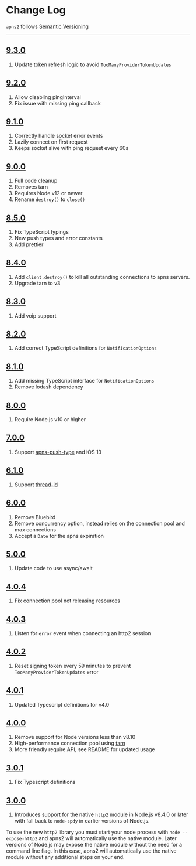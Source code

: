 # Change Log

`apns2` follows [Semantic Versioning](http://semver.org/)

---

## [9.3.0](https://github.com/AndrewBarba/apns2/releases/tag/9.3.0)

1. Update token refresh logic to avoid `TooManyProviderTokenUpdates`

## [9.2.0](https://github.com/AndrewBarba/apns2/releases/tag/9.2.0)

1. Allow disabling pingInterval
2. Fix issue with missing ping callback

## [9.1.0](https://github.com/AndrewBarba/apns2/releases/tag/9.1.0)

1. Correctly handle socket error events
2. Lazily connect on first request
3. Keeps socket alive with ping request every 60s

## [9.0.0](https://github.com/AndrewBarba/apns2/releases/tag/9.0.0)

1. Full code cleanup
2. Removes tarn
3. Requires Node v12 or newer
4. Rename `destroy()` to `close()`

## [8.5.0](https://github.com/AndrewBarba/apns2/releases/tag/8.5.0)

1. Fix TypeScript typings
2. New push types and error constants
3. Add prettier

## [8.4.0](https://github.com/AndrewBarba/apns2/releases/tag/8.4.0)

1. Add `client.destroy()` to kill all outstanding connections to apns servers.
2. Upgrade tarn to v3

## [8.3.0](https://github.com/AndrewBarba/apns2/releases/tag/8.3.0)

1. Add voip support

## [8.2.0](https://github.com/AndrewBarba/apns2/releases/tag/8.2.0)

1. Add correct TypeScript definitions for `NotificationOptions`

## [8.1.0](https://github.com/AndrewBarba/apns2/releases/tag/8.1.0)

1. Add missing TypeScript interface for `NotificationOptions`
2. Remove lodash dependency

## [8.0.0](https://github.com/AndrewBarba/apns2/releases/tag/8.0.0)

1. Require Node.js v10 or higher

## [7.0.0](https://github.com/AndrewBarba/apns2/releases/tag/7.0.0)

1. Support [apns-push-type](https://developer.apple.com/documentation/usernotifications/setting_up_a_remote_notification_server/sending_notification_requests_to_apns) and iOS 13

## [6.1.0](https://github.com/AndrewBarba/apns2/releases/tag/6.1.0)

1. Support [thread-id](https://developer.apple.com/library/archive/documentation/NetworkingInternet/Conceptual/RemoteNotificationsPG/PayloadKeyReference.html)

## [6.0.0](https://github.com/AndrewBarba/apns2/releases/tag/6.0.0)

1. Remove Bluebird
2. Remove concurrency option, instead relies on the connection pool and max connections
3. Accept a `Date` for the apns expiration

## [5.0.0](https://github.com/AndrewBarba/apns2/releases/tag/5.0.0)

1. Update code to use async/await

## [4.0.4](https://github.com/AndrewBarba/apns2/releases/tag/4.0.4)

1. Fix connection pool not releasing resources

## [4.0.3](https://github.com/AndrewBarba/apns2/releases/tag/4.0.3)

1. Listen for `error` event when connecting an http2 session

## [4.0.2](https://github.com/AndrewBarba/apns2/releases/tag/4.0.2)

1. Reset signing token every 59 minutes to prevent `TooManyProviderTokenUpdates` error

## [4.0.1](https://github.com/AndrewBarba/apns2/releases/tag/4.0.1)

1. Updated Typescript definitions for v4.0

## [4.0.0](https://github.com/AndrewBarba/apns2/releases/tag/4.0.0)

1. Remove support for Node versions less than v8.10
2. High-performance connection pool using [tarn](https://github.com/vincit/tarn.js)
3. More friendly require API, see README for updated usage

## [3.0.1](https://github.com/AndrewBarba/apns2/releases/tag/3.0.1)

1. Fix Typescript definitions

## [3.0.0](https://github.com/AndrewBarba/apns2/releases/tag/3.0.1)

1. Introduces support for the native `http2` module in Node.js v8.4.0 or later with fall back to `node-spdy` in earlier versions of Node.js.

To use the new `http2` library you must start your node process with `node --expose-http2` and apns2 will automatically use the native module. Later versions of Node.js may expose the native module without the need for a command line flag. In this case, apns2 will automatically use the native module without any additional steps on your end.

